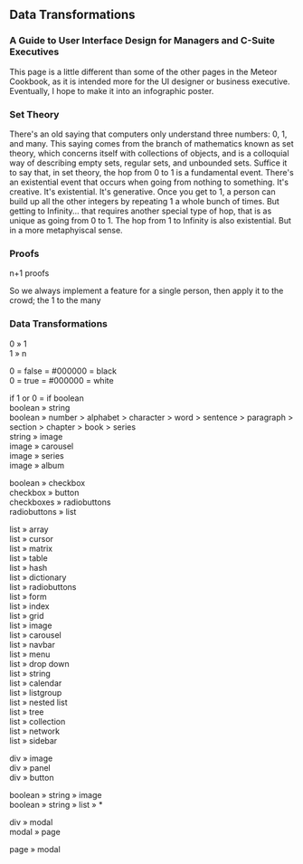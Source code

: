 ## Data Transformations  
### A Guide to User Interface Design for Managers and C-Suite Executives  
This page is a little different than some of the other pages in the Meteor Cookbook, as it is intended more for the UI designer or business executive.  Eventually, I hope to make it into an infographic poster.   

 
### Set Theory  
There's an old saying that computers only understand three numbers:  0, 1, and many.  This saying comes from the branch of mathematics known as set theory, which concerns itself with collections of objects, and is a colloquial way of describing empty sets, regular sets, and unbounded sets.  Suffice it to say that, in set theory, the hop from 0 to 1 is a fundamental event.  There's an existential event that occurs when going from nothing to something.  It's creative.  It's existential.  It's generative.  Once you get to 1, a person can build up all the other integers by repeating 1 a whole bunch of times.  But getting to Infinity... that requires another special type of hop, that is as unique as going from 0 to 1.  The hop from 1 to Infinity is also existential.  But in a more metaphyiscal sense. 

### Proofs

n+1 proofs  


So we always implement a feature for a single person, then apply it to the crowd; the 1 to the many  

### Data Transformations  

0 » 1  
1 » n  
  
0 = false = #000000 = black  
0 = true  = #000000 = white  
  
if 1 or 0 = if boolean  
boolean » string  
boolean » number > alphabet > character > word > sentence > paragraph > section > chapter > book > series  
string » image  
image » carousel  
image » series  
image » album  

boolean » checkbox  
checkbox » button  
checkboxes » radiobuttons  
radiobuttons » list  

list » array  
list » cursor  
list » matrix  
list » table  
list » hash  
list » dictionary  
list » radiobuttons  
list » form  
list » index  
list » grid  
list » image  
list » carousel  
list » navbar  
list » menu  
list » drop down  
list » string  
list » calendar  
list » listgroup  
list » nested list  
list » tree  
list » collection  
list » network  
list » sidebar  


div » image  
div » panel  
div » button  

boolean » string » image  
boolean » string » list » *  


div » modal  
modal » page  

page » modal  
